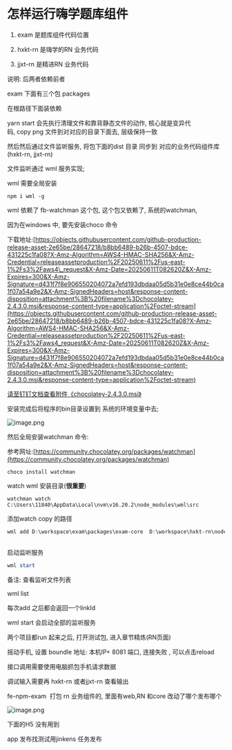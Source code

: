 # 怎样运行嗨学题库组件

1.  exam 是题库组件代码位置
    
2.  hxkt-rn 是嗨学的RN 业务代码
    
3.  jjxt-rn 是精进RN 业务代码
    

说明: 后两者依赖前者

exam 下面有三个包 packages

在根路径下面装依赖

yarn start 会先执行清理文件和靠背静态文件的动作, 核心就是变异代码, copy png 文件到对对应的目录下面去, 层级保持一致

然后然后通过文件监听服务, 将包下面的dist 目录 同步到 对应的业务代码组件库(hxkt-rn, jjxt-rn)

文件监听通过 wml 服务实现;

wml 需要全局安装 

```shell
npm i wml -g
```

wml 依赖了 fb-watchman 这个包, 这个包又依赖了, 系统的watchman,

因为在windows 中, 要先安装choco 命令

下载地址:[https://objects.githubusercontent.com/github-production-release-asset-2e65be/28647218/b8bb6489-b26b-4507-bdce-431225c1fa08?X-Amz-Algorithm=AWS4-HMAC-SHA256&X-Amz-Credential=releaseassetproduction%2F20250611%2Fus-east-1%2Fs3%2Faws4\_request&X-Amz-Date=20250611T082620Z&X-Amz-Expires=300&X-Amz-Signature=d431f7f8e906550204072a7efd193dbdaa05d5b31e0e8ce44b0ca1f07a54a9e2&X-Amz-SignedHeaders=host&response-content-disposition=attachment%3B%20filename%3Dchocolatey-2.4.3.0.msi&response-content-type=application%2Foctet-stream](https://objects.githubusercontent.com/github-production-release-asset-2e65be/28647218/b8bb6489-b26b-4507-bdce-431225c1fa08?X-Amz-Algorithm=AWS4-HMAC-SHA256&X-Amz-Credential=releaseassetproduction%2F20250611%2Fus-east-1%2Fs3%2Faws4_request&X-Amz-Date=20250611T082620Z&X-Amz-Expires=300&X-Amz-Signature=d431f7f8e906550204072a7efd193dbdaa05d5b31e0e8ce44b0ca1f07a54a9e2&X-Amz-SignedHeaders=host&response-content-disposition=attachment%3B%20filename%3Dchocolatey-2.4.3.0.msi&response-content-type=application%2Foctet-stream)

[请至钉钉文档查看附件《chocolatey-2.4.3.0.msi》](https://alidocs.dingtalk.com/i/nodes/m9bN7RYPWdlGk7r7foBvBj97WZd1wyK0?doc_type=wiki_doc&iframeQuery=anchorId%3DX02mbu5srnqx97sbxin4ds)

安装完成后将程序的bin目录设置到 系统的环境变量中去;

![image.png](https://alidocs.oss-cn-zhangjiakou.aliyuncs.com/res/3BMqYyb05byVEqwZ/img/4bea1761-23c9-4cbd-b0d8-b457ff485456.png)

然后全局安装watchman 命令:

参考网址:[https://community.chocolatey.org/packages/watchman](https://community.chocolatey.org/packages/watchman)

```shell
choco install watchman

```

watch wml 安装目录(**很重要**)

```shell
watchman watch C:\Users\11840\AppData\Local\nvm\v16.20.2\node_modules\wml\src
```

添加watch copy 的路径

```powershell
wml add D:\workspace\exam\packages\exam-core  D:\workspace\hxkt-rn\node_modules\@hx\exam-core;
    


```

启动监听服务

```powershell
wml start
```

备注: 查看监听文件列表 

wml list

每次add 之后都会返回一个linkId

wml start 会启动全部的监听服务

两个项目都run 起来之后, 打开测试包, 进入章节精炼(RN页面)

摇动手机, 设置 boundle 地址: 本机IP+ 8081 端口, 连接失败 , 可以点击reload

接口调用需要使用电脑抓包手机请求数据

调试输入需要再 hxkt-rn 或者jjxt-rn 查看输出

fe-npm-exam  打包 rn 业务组件的, 里面有web,RN 和core 改动了哪个发布哪个

![image.png](https://alidocs.oss-cn-zhangjiakou.aliyuncs.com/res/3BMqYyb05byVEqwZ/img/3f32dc37-d9bb-422d-af1e-61ac0319b4cb.png)

下面的H5 没有用到

app 发布找测试用jinkens 任务发布